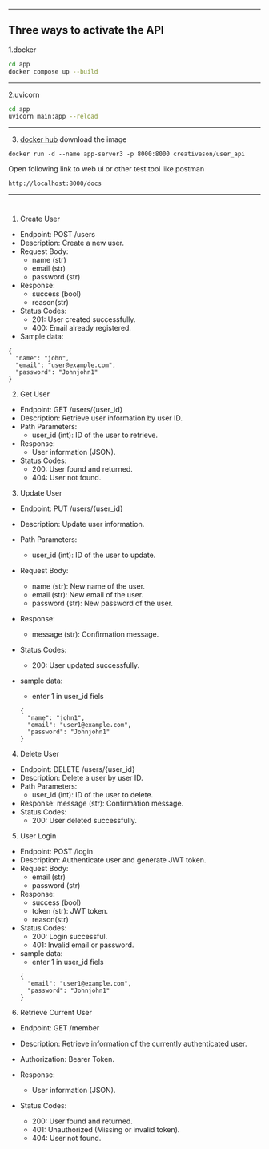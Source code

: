 ___
## Three ways to activate the API
1.docker
```bash
cd app
docker compose up --build
```
___
2.uvicorn
```bash
cd app
uvicorn main:app --reload 
```
___
3. [docker hub](https://hub.docker.com/repository/docker/creativeson/user_api/general)
   download the image
```
docker run -d --name app-server3 -p 8000:8000 creativeson/user_api 
```

Open following link to web ui or other test tool like postman
```
http://localhost:8000/docs
```

___
#

1. Create User
- Endpoint: POST /users
- Description: Create a new user.
- Request Body:
  - name (str)
  - email (str)
  - password (str)
- Response:
  - success (bool)
  - reason(str)
- Status Codes:
  - 201: User created successfully.
  - 400: Email already registered.
- Sample data:

```
{
  "name": "john",
  "email": "user@example.com",
  "password": "Johnjohn1"
}
```

2. Get User
- Endpoint: GET /users/{user_id}
- Description: Retrieve user information by user ID.
- Path Parameters:
  - user_id (int): ID of the user to retrieve.
- Response:
  - User information (JSON).
- Status Codes:
  - 200: User found and returned.
  - 404: User not found.
3. Update User
- Endpoint: PUT /users/{user_id}
- Description: Update user information.
- Path Parameters:
  - user_id (int): ID of the user to update.
- Request Body:
  - name (str): New name of the user.
  - email (str): New email of the user.
  - password (str): New password of the user.
- Response:
  - message (str): Confirmation message.
- Status Codes:
  - 200: User updated successfully.
 
- sample data:
  - enter 1 in user_id fiels 
  ```
  {
    "name": "john1",
    "email": "user1@example.com",
    "password": "Johnjohn1"
  }
  ```
4. Delete User
- Endpoint: DELETE /users/{user_id}
- Description: Delete a user by user ID.
- Path Parameters:
  - user_id (int): ID of the user to delete.
- Response:
  message (str): Confirmation message.
- Status Codes:
  - 200: User deleted successfully.
5. User Login
- Endpoint: POST /login
- Description: Authenticate user and generate JWT token.
- Request Body:
  - email (str)
  - password (str)
- Response:
  - success (bool)
  - token (str): JWT token.
  - reason(str)
- Status Codes:
  - 200: Login successful.
  - 401: Invalid email or password.
- sample data:
  - enter 1 in user_id fiels 
  ```
  {
    "email": "user1@example.com",
    "password": "Johnjohn1"
  }
  ```
6. Retrieve Current User
- Endpoint: GET /member

- Description: Retrieve information of the currently authenticated user.

- Authorization: Bearer Token.
- Response:
  - User information (JSON).
- Status Codes:
  - 200: User found and returned.
  - 401: Unauthorized (Missing or invalid token).
  - 404: User not found.





